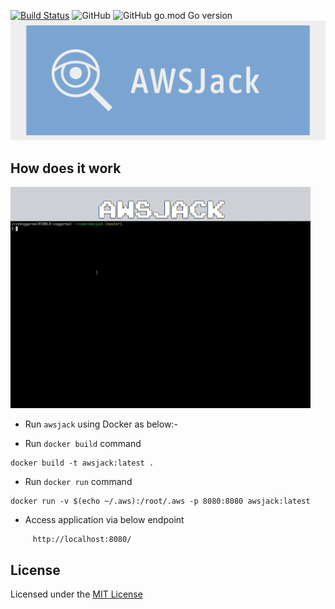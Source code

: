 [![Build Status](https://travis-ci.com/viveknangal/awsjack.svg?branch=master)](https://travis-ci.com/viveknangal/awsjack)
![GitHub](https://img.shields.io/github/license/viveknangal/awsjack?style=plastic)
![GitHub go.mod Go version](https://img.shields.io/github/go-mod/go-version/viveknangal/awsjack?style=plastic)
![picture](static/images/awsjack.png)
## How does it work
![picture](static/images/aws-jack.gif)

- Run `awsjack` using Docker as below:-

- Run `docker build` command
```
docker build -t awsjack:latest .
```
- Run `docker run` command
```
docker run -v $(echo ~/.aws):/root/.aws -p 8080:8080 awsjack:latest
```
- Access application via below endpoint 
```
     http://localhost:8080/
```
## License
Licensed under the [MIT License](LICENSE)
